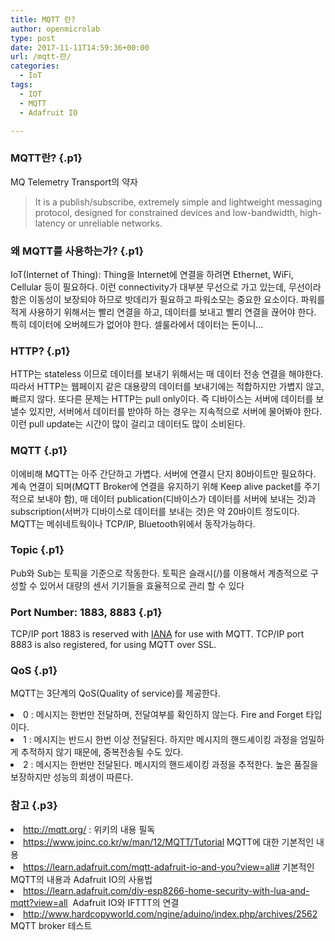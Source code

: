```yaml
---
title: MQTT 란?
author: openmicrolab
type: post
date: 2017-11-11T14:59:36+00:00
url: /mqtt-란/
categories:
  - IoT
tags:
  - IOT
  - MQTT
  - Adafruit IO

---
```

### MQTT<span class="s1">란</span>? {.p1}

<p class="p1">
  MQ Telemetry Transport<span class="s1">의</span> <span class="s1">약자</span>
</p>

> <p class="p1">
>   It is a publish/subscribe, extremely simple and lightweight messaging protocol, designed for constrained devices and low-bandwidth, high-latency or unreliable networks.
> </p>

### <span class="s1">왜</span> MQTT<span class="s1">를</span> <span class="s1">사용하는가</span>? {.p1}

<p class="p3">
  <span class="s2">IoT(Internet of Thing): Thing</span>을<span class="s2"> Internet</span>에 연결을 하려면<span class="s2"> Ethernet, WiFi, Cellular </span>등이 필요하다<span class="s2">. </span>이런<span class="s2"> connectivity</span>가 대부분 무선으로 가고 있는데<span class="s2">, </span>무선이라 함은 이동성이 보장되야 하므로 밧데리가 필요하고 파워소모는 중요한 요소이다<span class="s2">. </span>파워를 적게 사용하기 위해서는 빨리 연결을 하고<span class="s2">, </span>데이터를 보내고 빨리 연결을 끊어야 한다<span class="s2">. </span>특히 데이터에 오버헤드가 없어야 한다<span class="s2">. </span>셀룰라에서 데이터는 돈이니<span class="s2">…</span>
</p>

### HTTP? {.p1}

<p class="p3">
  <span class="s2">HTTP</span>는<span class="s2"> stateless </span>이므로 데이터를 보내기 위해서는 매 데이터 전송 연결을 해야한다<span class="s2">. </span>따라서<span class="s2"> HTTP</span>는 웹페이지 같은 대용량의 데이터를 보내기에는 적합하지만 가볍지 않고<span class="s2">, </span>빠르지 않다<span class="s2">. </span>또다른 문제는<span class="s2"> HTTP</span>는<span class="s2"> pull only</span>이다<span class="s2">. </span>즉 디바이스는 서버에 데이터를 보낼수 있지만<span class="s2">, </span>서버에서 데이터를 받야하 하는 경우는 지속적으로 서버에 물어봐야 한다<span class="s2">. </span>이런<span class="s2"> pull update</span>는 시간이 많이 걸리고 데이터도 많이 소비된다<span class="s2">.</span>
</p>

### MQTT {.p1}

<p class="p1">
  <span class="s1">이에비해</span> MQTT<span class="s1">는</span> <span class="s1">아주</span> <span class="s1">간단하고</span> <span class="s1">가볍다</span>. <span class="s1">서버에</span> <span class="s1">연결시</span> <span class="s1">단지</span> 80<span class="s1">바이트만</span> <span class="s1">필요하다</span>. <span class="s1">계속</span> <span class="s1">연결이</span> <span class="s1">되며</span>(MQTT Broker<span class="s1">에</span> <span class="s1">연결을</span> <span class="s1">유지하기</span> <span class="s1">위해</span> Keep alive packet<span class="s1">를</span> <span class="s1">주기적으로</span> <span class="s1">보내야</span> <span class="s1">함</span>), <span class="s1">매</span> <span class="s1">데이터</span> publication(<span class="s1">디바이스가</span> <span class="s1">데이터를</span> <span class="s1">서버에</span> <span class="s1">보내는</span> <span class="s1">것</span>)<span class="s1">과</span> subscription(<span class="s1">서버가</span> <span class="s1">디바이스로</span> <span class="s1">데이터를</span> <span class="s1">보내는</span> <span class="s1">것</span>)<span class="s1">은</span> <span class="s1">약</span> 20<span class="s1">바이트</span> <span class="s1">정도이다</span>. MQTT<span class="s1">는</span> <span class="s1">메쉬네트웍이나</span> TCP/IP, Bluetooth<span class="s1">위에서</span> <span class="s1">동작가능하다</span>.
</p>

### Topic {.p1}

<p class="p3">
  <span class="s2">Pub</span>와<span class="s2"> Sub</span>는 토픽을 기준으로 작동한다<span class="s2">. </span>토픽은 슬래시<span class="s2">(/)</span>를 이용해서 계층적으로 구성할 수 있어서 대량의 센서 기기들을 효율적으로 관리 할 수 있다
</p>

### Port Number: 1883, 8883 {.p1}

<p class="p1">
  TCP/IP port 1883 is reserved with <a href="http://www.iana.org/"><span class="s3">IANA</span></a> for use with MQTT. TCP/IP port 8883 is also registered, for using MQTT over SSL.
</p>

### QoS {.p1}

<p class="p1">
  MQTT<span class="s1">는</span> 3<span class="s1">단계의</span> QoS(Quality of service)<span class="s1">를</span> <span class="s1">제공한다</span>.
</p>

<li class="p1">
  0 : <span class="s1">메시지는</span> <span class="s1">한번만</span> <span class="s1">전달하며</span>, <span class="s1">전달여부를</span> <span class="s1">확인하지</span> <span class="s1">않는다</span>. Fire and Forget <span class="s1">타입이다</span>.
</li>
<li class="p1">
  1 : 메시지는 반드시 한번 이상 전달된다<span class="s2">. </span>하지만 메시지의 핸드셰이킹 과정을 엄밀하게 추적하지 않기 때문에<span class="s2">, </span>중복전송될 수도 있다<span class="s2">.</span>
</li>
<li class="p1">
  2 : 메시지는 한번만 전달된다<span class="s2">. </span>메시지의 핸드셰이킹 과정을 추적한다<span class="s2">. </span>높은 품질을 보장하지만 성능의 희생이 따른다<span class="s2">.</span>
</li>

### 참고 {.p3}

<li class="p1">
  <span class="s4"><a href="http://mqtt.org/">http://mqtt.org/</a></span> : <span class="s1">위키의</span> <span class="s1">내용 필독</span>
</li>
<li class="p1">
  <a href="https://www.joinc.co.kr/w/man/12/MQTT/Tutorial">https://www.joinc.co.kr/w/man/12/MQTT/Tutorial</a><span class="s5"> MQTT</span><span class="s6">에</span> <span class="s6">대한</span> <span class="s6">기본적인</span> <span class="s6">내용</span>
</li>
<li class="p1">
  <a href="https://learn.adafruit.com/mqtt-adafruit-io-and-you?view=all#">https://learn.adafruit.com/mqtt-adafruit-io-and-you?view=all#</a> <span class="s6">기본적인</span><span class="s5"> MQTT</span><span class="s6">의</span> <span class="s6">내용과</span><span class="s5"> Adafruit IO</span><span class="s6">의</span> <span class="s6">사용법</span>
</li>
<li class="p1">
  <a href="https://learn.adafruit.com/diy-esp8266-home-security-with-lua-and-mqtt?view=all">https://learn.adafruit.com/diy-esp8266-home-security-with-lua-and-mqtt?view=all</a><span class="s5">  Adafruit IO</span><span class="s6">와</span><span class="s5"> IFTTT</span><span class="s6">의</span> <span class="s6">연결</span>
</li>
<li class="p1">
  <a href="http://www.hardcopyworld.com/ngine/aduino/index.php/archives/2562">http://www.hardcopyworld.com/ngine/aduino/index.php/archives/2562</a><span class="s5"> MQTT broker </span><span class="s6">테스트</span>
</li>